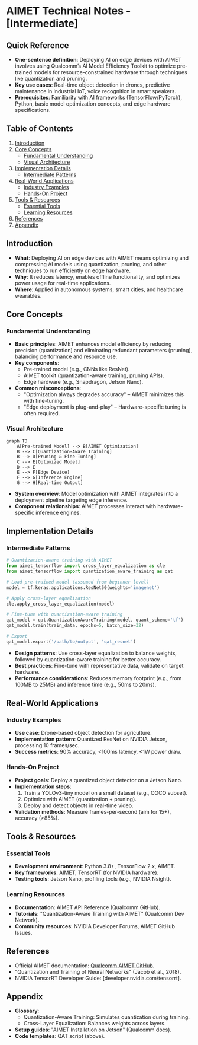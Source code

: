 # AIMET Technical Notes - [Intermediate]

<!-- [Image description: A rectangular diagram illustrating an edge deployment pipeline, featuring a pre-trained AI model being processed through AIMET’s optimization stages (quantization and pruning), then deployed to an edge device like a Qualcomm Snapdragon or NVIDIA Jetson. The image includes labeled arrows showing data flow, a performance metrics overlay (e.g., latency, power usage), and a clean, technical design with a focus on intermediate complexity.] -->

## Quick Reference  
- **One-sentence definition**: Deploying AI on edge devices with AIMET involves using Qualcomm’s AI Model Efficiency Toolkit to optimize pre-trained models for resource-constrained hardware through techniques like quantization and pruning.  
- **Key use cases**: Real-time object detection in drones, predictive maintenance in industrial IoT, voice recognition in smart speakers.  
- **Prerequisites**: Familiarity with AI frameworks (TensorFlow/PyTorch), Python, basic model optimization concepts, and edge hardware specifications.  

## Table of Contents  
1. [Introduction](#introduction)  
2. [Core Concepts](#core-concepts)  
    - [Fundamental Understanding](#fundamental-understanding)  
    - [Visual Architecture](#visual-architecture)  
3. [Implementation Details](#implementation-details)  
    - [Intermediate Patterns](#intermediate-patterns)  
4. [Real-World Applications](#real-world-applications)  
    - [Industry Examples](#industry-examples)  
    - [Hands-On Project](#hands-on-project)  
5. [Tools & Resources](#tools--resources)  
    - [Essential Tools](#essential-tools)  
    - [Learning Resources](#learning-resources)  
6. [References](#references)  
7. [Appendix](#appendix)  

## Introduction  
- **What**: Deploying AI on edge devices with AIMET means optimizing and compressing AI models using quantization, pruning, and other techniques to run efficiently on edge hardware.  
- **Why**: It reduces latency, enables offline functionality, and optimizes power usage for real-time applications.  
- **Where**: Applied in autonomous systems, smart cities, and healthcare wearables.  

## Core Concepts  
### Fundamental Understanding  
- **Basic principles**: AIMET enhances model efficiency by reducing precision (quantization) and eliminating redundant parameters (pruning), balancing performance and resource use.  
- **Key components**:  
  - Pre-trained model (e.g., CNNs like ResNet).  
  - AIMET toolkit (quantization-aware training, pruning APIs).  
  - Edge hardware (e.g., Snapdragon, Jetson Nano).  
- **Common misconceptions**:  
  - "Optimization always degrades accuracy" – AIMET minimizes this with fine-tuning.  
  - "Edge deployment is plug-and-play" – Hardware-specific tuning is often required.  

### Visual Architecture  
```mermaid  
graph TD  
    A[Pre-trained Model] --> B[AIMET Optimization]  
    B --> C[Quantization-Aware Training]  
    B --> D[Pruning & Fine-Tuning]  
    C --> E[Optimized Model]  
    D --> E  
    E --> F[Edge Device]  
    F --> G[Inference Engine]  
    G --> H[Real-time Output]  
```  
- **System overview**: Model optimization with AIMET integrates into a deployment pipeline targeting edge inference.  
- **Component relationships**: AIMET processes interact with hardware-specific inference engines.  

## Implementation Details  
### Intermediate Patterns  
```python  
# Quantization-aware training with AIMET  
from aimet_tensorflow import cross_layer_equalization as cle  
from aimet_tensorflow import quantization_aware_training as qat  

# Load pre-trained model (assumed from beginner level)  
model = tf.keras.applications.ResNet50(weights='imagenet')  

# Apply cross-layer equalization  
cle.apply_cross_layer_equalization(model)  

# Fine-tune with quantization-aware training  
qat_model = qat.QuantizationAwareTraining(model, quant_scheme='tf')  
qat_model.train(train_data, epochs=5, batch_size=32)  

# Export  
qat_model.export('/path/to/output', 'qat_resnet')  
```  
- **Design patterns**: Use cross-layer equalization to balance weights, followed by quantization-aware training for better accuracy.  
- **Best practices**: Fine-tune with representative data, validate on target hardware.  
- **Performance considerations**: Reduces memory footprint (e.g., from 100MB to 25MB) and inference time (e.g., 50ms to 20ms).  

## Real-World Applications  
### Industry Examples  
- **Use case**: Drone-based object detection for agriculture.  
- **Implementation pattern**: Quantized ResNet on NVIDIA Jetson, processing 10 frames/sec.  
- **Success metrics**: 90% accuracy, <100ms latency, <1W power draw.  

### Hands-On Project  
- **Project goals**: Deploy a quantized object detector on a Jetson Nano.  
- **Implementation steps**:  
  1. Train a YOLOv3-tiny model on a small dataset (e.g., COCO subset).  
  2. Optimize with AIMET (quantization + pruning).  
  3. Deploy and detect objects in real-time video.  
- **Validation methods**: Measure frames-per-second (aim for 15+), accuracy (>85%).  

## Tools & Resources  
### Essential Tools  
- **Development environment**: Python 3.8+, TensorFlow 2.x, AIMET.  
- **Key frameworks**: AIMET, TensorRT (for NVIDIA hardware).  
- **Testing tools**: Jetson Nano, profiling tools (e.g., NVIDIA Nsight).  

### Learning Resources  
- **Documentation**: AIMET API Reference (Qualcomm GitHub).  
- **Tutorials**: "Quantization-Aware Training with AIMET" (Qualcomm Dev Network).  
- **Community resources**: NVIDIA Developer Forums, AIMET GitHub Issues.  

## References  
- Official AIMET documentation: [Qualcomm AIMET GitHub](https://github.com/quic/aimet).  
- "Quantization and Training of Neural Networks" (Jacob et al., 2018).  
- NVIDIA TensorRT Developer Guide: [developer.nvidia.com/tensorrt].  

## Appendix  
- **Glossary**:  
  - Quantization-Aware Training: Simulates quantization during training.  
  - Cross-Layer Equalization: Balances weights across layers.  
- **Setup guides**: "AIMET Installation on Jetson" (Qualcomm docs).  
- **Code templates**: QAT script (above).  
